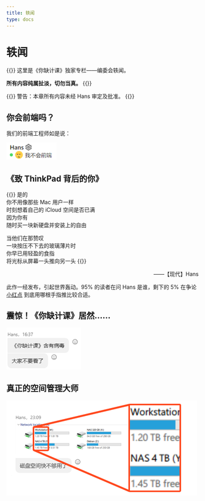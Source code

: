 ```yaml
---
title: 轶闻
type: docs
---
```


# 轶闻

{{<hint info>}}
这里是《你缺计课》独家专栏——编委会轶闻。

**所有内容纯属扯淡，切勿当真。**
{{</hint>}}

{{<hint danger>}}
警告：本章所有内容未经 Hans 审定及批准。
{{</hint>}}

## 你会前端吗？

我们的前端工程师如是说：

![反正我不信](anecdote/frontend.png)

## 《致 ThinkPad 背后的你》

{{<hint quoting>}}
是的<br>
你不用像那些 Mac 用户一样<br>
时刻想着自己的 iCloud 空间是否已满<br>
因为你有<br>
随时买一块新硬盘并安装上的自由<br>

当他们在那赞叹<br>
一块按压不下去的玻璃薄片时<br>
你早已用轻盈的食指<br>
将光标从屏幕一头推向另一头
{{</hint>}}

<p style="text-align: end">——【现代】Hans

此作一经发布，引起世界轰动。95% 的读者在问 Hans 是谁，剩下的 5% 在争论 [小红点](https://www.lenovo.com/hk/zh/glossary/trackpoint/) 到底用哪根手指推比较合适。

## 震惊！《你缺计课》居然……

![真的吗？](anecdote/missing_virus.png)

## 真正的空间管理大师

![多就是好](anecdote/free_space.png)
